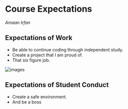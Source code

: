 # Course Expectations
*Amaan Irfan*

## Expectations of Work
* Be able to continue coding through independent study.
* Create a project that I am proud of.
* That six figure job.

![images](http://www.smerconish.com/wordpress/wp-content/uploads/2015/08/money-background-images-uongflup.jpg)

## Expectations of Student Conduct
* Create a safe environment.
* And be a boss
